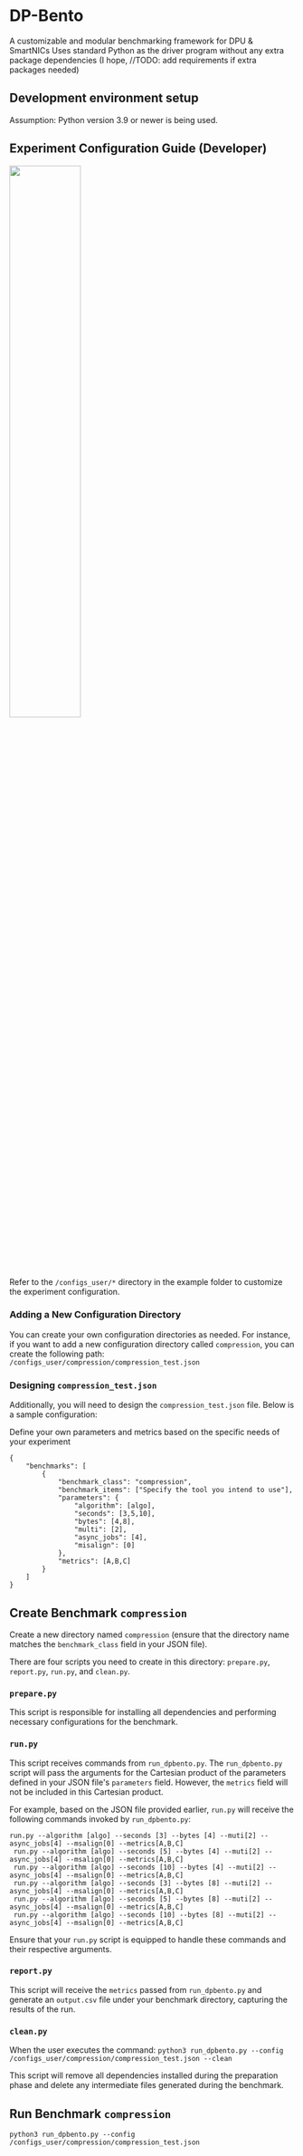 # DP-Bento

A customizable and modular benchmarking framework for DPU & SmartNICs
Uses standard Python as the driver program without any extra package dependencies (I hope, //TODO: add requirements if extra packages needed)

## Development environment setup

Assumption: Python version 3.9 or newer is being used.


## Experiment Configuration Guide (Developer)

<img src="https://github.com/user-attachments/assets/05cec789-5519-4c1a-8534-fdf84fb294f9" width="50%">

Refer to the `/configs_user/*` directory in the example folder to customize the experiment configuration.

### Adding a New Configuration Directory

You can create your own configuration directories as needed. For instance, if you want to add a new configuration directory called `compression`, you can create the following path:
`/configs_user/compression/compression_test.json`

### Designing `compression_test.json`

Additionally, you will need to design the `compression_test.json` file. Below is a sample configuration:

Define your own parameters and metrics based on the specific needs of your experiment

```
{
    "benchmarks": [
        {
            "benchmark_class": "compression",
            "benchmark_items": ["Specify the tool you intend to use"],
            "parameters": {
                "algorithm": [algo],
                "seconds": [3,5,10],
                "bytes": [4,8],
                "multi": [2],
                "async_jobs": [4],
                "misalign": [0]
            },
            "metrics": [A,B,C]
        }
    ]
}
```
## Create Benchmark `compression`

Create a new directory named `compression` (ensure that the directory name matches the `benchmark_class` field in your JSON file).

There are four scripts you need to create in this directory: `prepare.py`, `report.py`, `run.py`, and `clean.py`.

### `prepare.py`

This script is responsible for installing all dependencies and performing necessary configurations for the benchmark.

### `run.py`

This script receives commands from `run_dpbento.py`. The `run_dpbento.py` script will pass the arguments for the Cartesian product of the parameters defined in your JSON file's `parameters` field. However, the `metrics` field will not be included in this Cartesian product.

For example, based on the JSON file provided earlier, `run.py` will receive the following commands invoked by `run_dpbento.py`:


```
run.py --algorithm [algo] --seconds [3] --bytes [4] --muti[2] --async_jobs[4] --msalign[0] --metrics[A,B,C]
 run.py --algorithm [algo] --seconds [5] --bytes [4] --muti[2] --async_jobs[4] --msalign[0] --metrics[A,B,C]
 run.py --algorithm [algo] --seconds [10] --bytes [4] --muti[2] --async_jobs[4] --msalign[0] --metrics[A,B,C]
 run.py --algorithm [algo] --seconds [3] --bytes [8] --muti[2] --async_jobs[4] --msalign[0] --metrics[A,B,C]
 run.py --algorithm [algo] --seconds [5] --bytes [8] --muti[2] --async_jobs[4] --msalign[0] --metrics[A,B,C]
 run.py --algorithm [algo] --seconds [10] --bytes [8] --muti[2] --async_jobs[4] --msalign[0] --metrics[A,B,C]
```

Ensure that your `run.py` script is equipped to handle these commands and their respective arguments.

### `report.py`

This script will receive the `metrics` passed from `run_dpbento.py` and generate an `output.csv` file under your benchmark directory, capturing the results of the run.

### `clean.py`

When the user executes the command:
`python3 run_dpbento.py --config /configs_user/compression/compression_test.json --clean`


This script will remove all dependencies installed during the preparation phase and delete any intermediate files generated during the benchmark.

## Run Benchmark `compression`

`python3 run_dpbento.py --config /configs_user/compression/compression_test.json`

